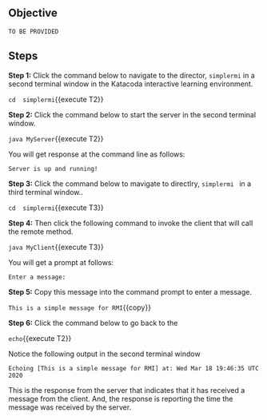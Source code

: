 ## Objective
`TO BE PROVIDED`

## Steps

**Step 1:**  Click the command below to navigate to the director, `simplermi` in a  second terminal window in the Katacoda interactive learning environment.

`cd  simplermi`{{execute T2}}

**Step 2:**  Click the command below to start the server in the second terminal window.

`java MyServer`{{execute T2}}

You will get response at the command line as follows:

`Server is up and running!`

**Step 3:**  Click the command below to mavigate to directlry, `simplermi ` in a third terminal window..

`cd  simplermi`{{execute T3}}

**Step 4:**  Then click the following command to invoke the client that will call the remote method.

`java MyClient`{{execute T3}}

You will get a prompt at follows:

`Enter a message: `

**Step 5:** Copy this message into the command prompt to enter a message.

`This is a simple message for RMI`{{copy}}

**Step 6:** Click the command below to go back to the 

`echo`{{execute T2}}

Notice the following output in the second terminal window

```
Echoing [This is a simple message for RMI] at: Wed Mar 18 19:46:35 UTC 2020
```

This is the response from the server that indicates that it has received a message from the client. And, the response is reporting the time the message was received by the server.

